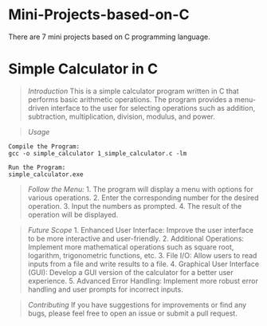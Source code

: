 # Mini-Projects-based-on-C
There are 7 mini projects based on C programming language. 


# Simple Calculator in C

> _Introduction_
    This is a simple calculator program written in C that performs basic arithmetic operations. The program provides a menu-driven interface to the user for selecting operations such as addition, subtraction, multiplication, division, modulus, and power.

> _Usage_

    Compile the Program:
    gcc -o simple_calculator 1_simple_calculator.c -lm
    
    Run the Program:
    simple_calculator.exe

> _Follow the Menu:_
    1. The program will display a menu with options for various operations.
    2. Enter the corresponding number for the desired operation.
    3. Input the numbers as prompted.
    4. The result of the operation will be displayed.

> _Future Scope_
    1. Enhanced User Interface: Improve the user interface to be more interactive and user-friendly.
    2. Additional Operations: Implement more mathematical operations such as square root, logarithm, trigonometric functions, etc.
    3. File I/O: Allow users to read inputs from a file and write results to a file.
    4. Graphical User Interface (GUI): Develop a GUI version of the calculator for a better user experience.
    5. Advanced Error Handling: Implement more robust error handling and user prompts for incorrect inputs.

> _Contributing_
    If you have suggestions for improvements or find any bugs, please feel free to open an issue or submit a pull request.

